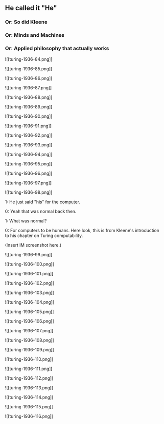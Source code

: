 ## He called it "He"
### Or: So did Kleene
### Or: Minds and Machines
### Or: Applied philosophy that actually works


![[turing-1936-84.png]]


![[turing-1936-85.png]]


![[turing-1936-86.png]]


![[turing-1936-87.png]]


![[turing-1936-88.png]]


![[turing-1936-89.png]]


![[turing-1936-90.png]]


![[turing-1936-91.png]]


![[turing-1936-92.png]]


![[turing-1936-93.png]]


![[turing-1936-94.png]]


![[turing-1936-95.png]]


![[turing-1936-96.png]]


![[turing-1936-97.png]]


![[turing-1936-98.png]]

1: He just said "his" for the computer.

0: Yeah that was normal back then.

1: What was normal?

0: For computers to be humans. Here look, this is from Kleene's introduction to his chapter on Turing computability.

(Insert IM screenshot here.)

![[turing-1936-99.png]]


![[turing-1936-100.png]]


![[turing-1936-101.png]]


![[turing-1936-102.png]]


![[turing-1936-103.png]]


![[turing-1936-104.png]]


![[turing-1936-105.png]]


![[turing-1936-106.png]]


![[turing-1936-107.png]]


![[turing-1936-108.png]]


![[turing-1936-109.png]]


![[turing-1936-110.png]]


![[turing-1936-111.png]]


![[turing-1936-112.png]]


![[turing-1936-113.png]]


![[turing-1936-114.png]]


![[turing-1936-115.png]]


![[turing-1936-116.png]]


